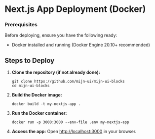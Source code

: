 # Next.js App Deployment (Docker)

### Prerequisites

Before deploying, ensure you have the following ready:

- Docker installed and running (Docker Engine 20.10+ recommended)

## Steps to Deploy

1. **Clone the repository (if not already done):**

   ```
   git clone https://github.com/mijn-ui/mijn-ui-blocks
   cd mijn-ui-blocks
   ```

2. **Build the Docker image:**

   ```
   docker build -t my-nextjs-app .
   ```

3. **Run the Docker container:**

   ```
   docker run -p 3000:3000 --env-file .env my-nextjs-app
   ```

4. **Access the app:** Open [http://localhost:3000](http://localhost:3000) in your browser.
